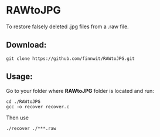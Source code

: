 # RAWtoJPG
To restore falsely deleted .jpg files from a .raw file.

## Download:
```
git clone https://github.com/finnwit/RAWtoJPG.git
```

## Usage:
Go to your folder where **RAWtoJPG** folder is located and run:
```
cd ./RAWtoJPG
gcc -o recover recover.c
```
Then use
```
./recover ./***.raw
```

